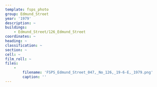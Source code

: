 ```yaml
---
template: fsps_photo
group: Edmund_Street
year: '1979'
description: ~
buildings:
    - Edmund_Street/126_Edmund_Street
coordinates: ~
heading: ~
classification: ~
section: ~
cell: ~
film_roll: ~
files:
    -
        filename: 'FSPS_Edmund_Street_047,_No_126,_19-6-E,_1979.png'
        caption: ''
---
```

